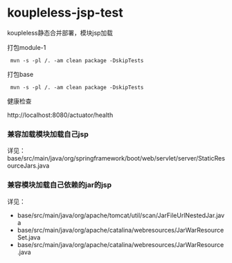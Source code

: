 # koupleless-jsp-test
koupleless静态合并部署，模块jsp加载

打包module-1

<code> mvn -s -pl /. -am clean package -DskipTests</code>

打包base

<code> mvn -s -pl /. -am clean package -DskipTests</code>

健康检查

http://localhost:8080/actuator/health


### 兼容加载模块加载自己jsp
详见：base/src/main/java/org/springframework/boot/web/servlet/server/StaticResourceJars.java

### 兼容模块加载自己依赖的jar的jsp
详见：
- base/src/main/java/org/apache/tomcat/util/scan/JarFileUrlNestedJar.java
- base/src/main/java/org/apache/catalina/webresources/JarWarResourceSet.java
- base/src/main/java/org/apache/catalina/webresources/JarWarResource.java